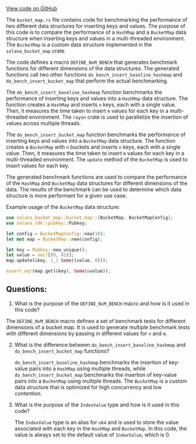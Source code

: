
[View code on GitHub](https://github.com/solana-labs/solana/blob/master/bucket_map/benches/bucket_map.rs)

The `bucket_map.rs` file contains code for benchmarking the performance of two different data structures for inserting keys and values. The purpose of this code is to compare the performance of a `HashMap` and a `BucketMap` data structure when inserting keys and values in a multi-threaded environment. The `BucketMap` is a custom data structure implemented in the `solana_bucket_map` crate.

The code defines a macro `DEFINE_NxM_BENCH` that generates benchmark functions for different dimensions of the data structures. The generated functions call two other functions `do_bench_insert_baseline_hashmap` and `do_bench_insert_bucket_map` that perform the actual benchmarking.

The `do_bench_insert_baseline_hashmap` function benchmarks the performance of inserting keys and values into a `HashMap` data structure. The function creates a `HashMap` and inserts `n` keys, each with a single value. Then, it measures the time taken to insert `m` values for each key in a multi-threaded environment. The `rayon` crate is used to parallelize the insertion of values across multiple threads.

The `do_bench_insert_bucket_map` function benchmarks the performance of inserting keys and values into a `BucketMap` data structure. The function creates a `BucketMap` with `n` buckets and inserts `n` keys, each with a single value. Then, it measures the time taken to insert `m` values for each key in a multi-threaded environment. The `update` method of the `BucketMap` is used to insert values for each key.

The generated benchmark functions are used to compare the performance of the `HashMap` and `BucketMap` data structures for different dimensions of the data. The results of the benchmark can be used to determine which data structure is more performant for a given use case.

Example usage of the `BucketMap` data structure:

```rust
use solana_bucket_map::bucket_map::{BucketMap, BucketMapConfig};
use solana_sdk::pubkey::Pubkey;

let config = BucketMapConfig::new(16);
let mut map = BucketMap::new(config);

let key = Pubkey::new_unique();
let value = vec![(0, 42)];
map.update(&key, |_| Some((value, 0)));

assert_eq!(map.get(&key), Some(&value));
```
## Questions: 
 1. What is the purpose of the `DEFINE_NxM_BENCH` macro and how is it used in this code?
   
   The `DEFINE_NxM_BENCH` macro defines a set of benchmark tests for different dimensions of a bucket map. It is used to generate multiple benchmark tests with different dimensions by passing in different values for `n` and `m`.

2. What is the difference between `do_bench_insert_baseline_hashmap` and `do_bench_insert_bucket_map` functions?
   
   `do_bench_insert_baseline_hashmap` benchmarks the insertion of key-value pairs into a `HashMap` using multiple threads, while `do_bench_insert_bucket_map` benchmarks the insertion of key-value pairs into a `BucketMap` using multiple threads. The `BucketMap` is a custom data structure that is optimized for high concurrency and low contention.

3. What is the purpose of the `IndexValue` type and how is it used in this code?
   
   The `IndexValue` type is an alias for `u64` and is used to store the value associated with each key in the `HashMap` and `BucketMap`. In this code, the value is always set to the default value of `IndexValue`, which is 0.